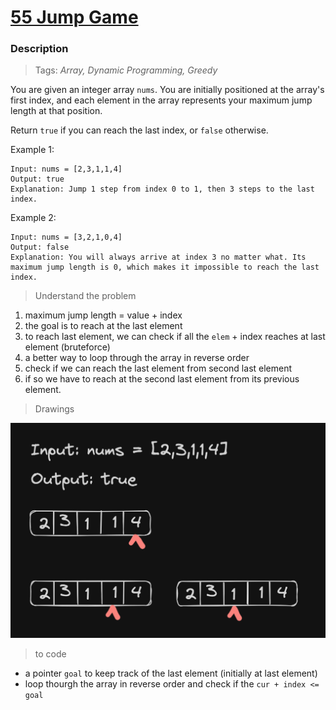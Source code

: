 # <a href="https://leetcode.com/problems/jump-game/description/?envType=study-plan-v2&envId=top-interview-150">55 Jump Game</a>

### Description

> Tags: *Array, Dynamic Programming, Greedy*

You are given an integer array `nums`. You are initially positioned at the array's first index, and each element in the array represents your maximum jump length at that position.

Return `true` if you can reach the last index, or `false` otherwise.

 

Example 1:
```
Input: nums = [2,3,1,1,4]
Output: true
Explanation: Jump 1 step from index 0 to 1, then 3 steps to the last index.
```
Example 2:
```
Input: nums = [3,2,1,0,4]
Output: false
Explanation: You will always arrive at index 3 no matter what. Its maximum jump length is 0, which makes it impossible to reach the last index.
```

> Understand the problem

1. maximum jump length = value + index
1. the goal is to reach at the last element
1. to reach last element, we can check if all the `elem` + index reaches at last element (bruteforce)
1. a better way to loop through the array in reverse order
1. check if we can reach the last element from second last element
1. if so we have to reach at the second last element from its previous element.

> Drawings

<img src="assets/image.png" alt="img"/>

> to code
- a pointer `goal` to keep track of the last element (initially at last element)
- loop thourgh the array in reverse order and check if the `cur + index <= goal`
